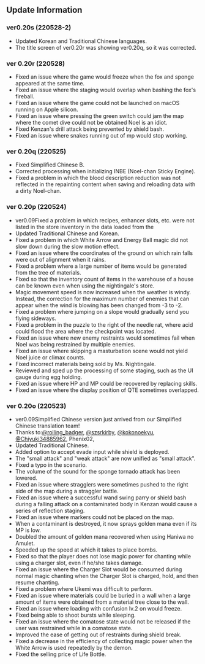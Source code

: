 <h2>Update Information</h2>

### ver0.20s (220528-2)

- Updated Korean and Traditional Chinese languages.
- The title screen of ver0.20r was showing ver0.20q, so it was corrected.

### ver 0.20r (220528)

- Fixed an issue where the game would freeze when the fox and sponge appeared at the same time.
- Fixed an issue where the staging would overlap when bashing the fox's fireball.
- Fixed an issue where the game could not be launched on macOS running on Apple silicon.
- Fixed an issue where pressing the green switch could jam the map where the comet dive could not be obtained Noel is an idiot.
- Fixed Kenzan's drill attack being prevented by shield bash.
- Fixed an issue where snakes running out of mp would stop working.

### ver 0.20q (220525)

- Fixed Simplified Chinese B.
- Corrected processing when initializing INBE (Noel-chan Sticky Engine).
- Fixed a problem in which the blood description reduction was not reflected in the repainting content when saving and reloading data with a dirty Noel-chan.

### ver 0.20p (220524)
- ver0.09Fixed a problem in which recipes, enhancer slots, etc. were not listed in the store inventory in the data loaded from the
- Updated Traditional Chinese and Korean.
- Fixed a problem in which White Arrow and Energy Ball magic did not slow down during the slow motion effect.
- Fixed an issue where the coordinates of the ground on which rain falls were out of alignment when it rains.
- Fixed a problem where a large number of items would be generated from the tree of materials.
- Fixed so that the inventory count of items in the warehouse of a house can be known even when using the nightingale's store.
- Magic movement speed is now increased when the weather is windy. Instead, the correction for the maximum number of enemies that can appear when the wind is blowing has been changed from -3 to -2.
- Fixed a problem where jumping on a slope would gradually send you flying sideways.
- Fixed a problem in the puzzle to the right of the needle rat, where acid could flood the area where the checkpoint was located.
- Fixed an issue where new enemy restraints would sometimes fail when Noel was being restrained by multiple enemies.
- Fixed an issue where skipping a masturbation scene would not yield Noel juice or climax counts.
- Fixed incorrect materials being sold by Ms. Nightingale.
- Reviewed and sped up the processing of some staging, such as the UI gauge during egg holding.
- Fixed an issue where HP and MP could be recovered by replacing skills.
- Fixed an issue where the display position of QTE sometimes overlapped.

### ver 0.20o (220523)

- ver0.09Simplified Chinese version just arrived from our Simplified Chinese translation team!
- Thanks to:[@rolling_badger](https://twitter.com/rolling_badger), [@szsrkirby](https://twitter.com/szsrkirby), [@kokonoekyu](https://twitter.com/kokonoekyu), [@Chiyuki34885962](https://twitter.com/Chiyuki34885962), Phenix02,
- Updated Traditional Chinese.
- Added option to accept evade input while shield is deployed.
- The "small attack" and "weak attack" are now unified as "small attack".
- Fixed a typo in the scenario.
- The volume of the sound for the sponge tornado attack has been lowered.
- Fixed an issue where stragglers were sometimes pushed to the right side of the map during a straggler battle.
- Fixed an issue where a successful wand swing parry or shield bash during a falling attack on a contaminated body in Kenzan would cause a series of reflection staging.
- Fixed an issue where markers could not be placed on the map.
- When a contaminant is destroyed, it now sprays golden mana even if its MP is low.
- Doubled the amount of golden mana recovered when using Haniwa no Amulet.
- Speeded up the speed at which it takes to place bombs.
- Fixed so that the player does not lose magic power for chanting while using a charger slot, even if he/she takes damage.
- Fixed an issue where the Charger Slot would be consumed during normal magic chanting when the Charger Slot is charged, hold, and then resume chanting.
- Fixed a problem where Ukemi was difficult to perform.
- Fixed an issue where materials could be buried in a wall when a large amount of items were obtained from a material tree close to the wall.
- Fixed an issue where loading with confusion lv.2 on would freeze.
- Fixed being able to shoot bursts while sleeping.
- Fixed an issue where the comatose state would not be released if the user was restrained while in a comatose state.
- Improved the ease of getting out of restraints during shield break.
- Fixed a decrease in the efficiency of collecting magic power when the White Arrow is used repeatedly by the demon.
- Fixed the selling price of Life Bottle.

